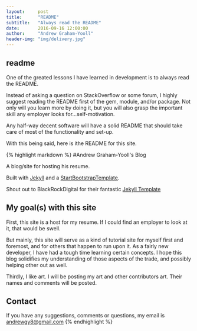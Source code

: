 ```yaml
---
layout:     post
title:      "README"
subtitle:   "Always read the README"
date:       2016-09-16 12:00:00
author:     "Andrew Graham-Yooll"
header-img: "img/delivery.jpg"
---
```


<h2 class="section-heading">readme</h2>
<p>One of the greated lessons I have learned in development is to always read the README.</p>

<p>Instead of asking a question on StackOverflow or some forum, I highly suggest reading the README first of the gem, module, and/or package.  Not only will you learn more by doing it, but you will also grasp the important skill any employer looks for...self-motivation.</p>

<p>Any half-way decent software will have a solid README that should take care of most of the functionality and set-up.</p>

<p>With this being said, here is ithe README for this site.</p>


{% highlight markdown %}
#Andrew Graham-Yooll's Blog

A blog/site for hosting his resume.

Built with [Jekyll](https://jekyllrb.com/) and a [StartBootstrapTemplate](https://startbootstrap.com/template-categories/landing-pages/).

Shout out to BlackRockDigital for their fantastic [Jekyll Template](http://blackrockdigital.github.io/startbootstrap-clean-blog-jekyll/)

## My goal(s) with this site

First, this site is a host for my resume. If I could find an employer to look at it, 
that would be swell.  

But mainly, this site will serve as a kind of tutorial site for myself first and foremost, 
and for others that happen to run upon it. As a fairly new developer, I have had a tough time 
learning certain concepts. I hope this blog solidifies my understanding of those aspects of the 
trade, and possibly helping other out as well.  

Thirdly, I like art. I will be posting my art and other contributors art. Their names and 
comments will be posted.  

## Contact

If you have any suggestions, comments or questions, my email is andrewgy8@gmail.com
{% endhighlight %}